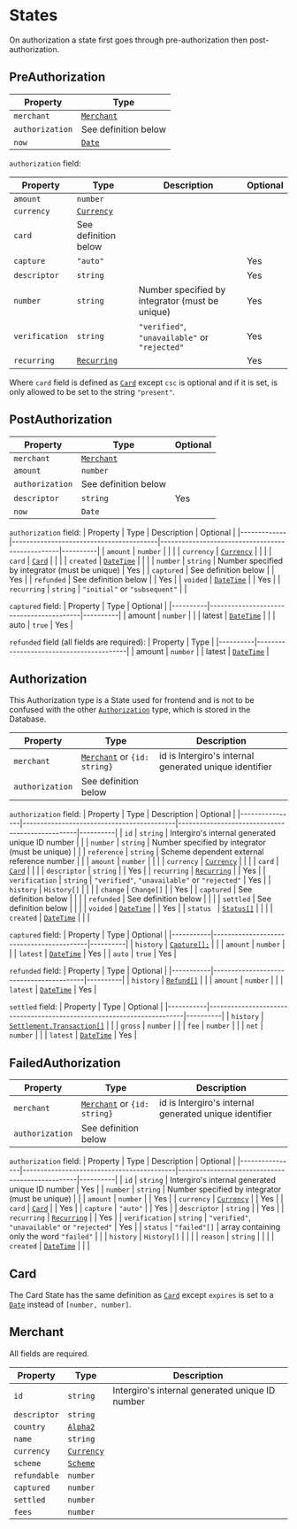 # States 

On authorization a state first goes through pre-authorization then post-authorization.

## PreAuthorization 

| Property        | Type                                 |
|-----------------|--------------------------------------|
| `merchant`      | [`Merchant`](./states.html#merchant) |
| `authorization` | See definition below                 |
| `now`           | [`Date`](./reference.html#date)      |


`authorization` field:

| Property       | Type                                      | Description                                     | Optional |
|----------------|-------------------------------------------|-------------------------------------------------|----------|
| `amount`       | `number`                                  |                                                 |          |
| `currency`     | [`Currency`](./reference.html#currency)   |                                                 |          |
| `card`         | See definition below                      |                                                 |          |
| `capture`      | `"auto"`                                  |                                                 | Yes      |
| `descriptor`   | `string`                                  |                                                 | Yes      |
| `number`       | `string`                                  | Number specified by integrator (must be unique) | Yes      |
| `verification` | `string`                                  | `"verified"`, `"unavailable"` or `"rejected"`   | Yes      |
| `recurring`    | [`Recurring`](./reference.html#recurring) |                                                 | Yes      |

Where `card` field is defined as [`Card`](./reference.html#card) except `csc` is optional and if it is set, is only allowed to be set to the string `"present"`.

## PostAuthorization

| Property        | Type                                 | Optional |
|-----------------|--------------------------------------|----------|
| `merchant`      | [`Merchant`](./states.html#merchant) |          |
| `amount`        | `number`                             |          |
| `authorization` | See definition below                 |          |
| `descriptor`    | `string`                             | Yes      |
| `now`           | `Date`                               |          |

`authorization` field:
| Property    | Type                                    | Description                                     | Optional |
|-------------|-----------------------------------------|-------------------------------------------------|----------|
| `amount`    | `number`                                |                                                 |          |
| `currency`  | [`Currency`](./reference.html#currency) |                                                 |          |
| `card`      | [`Card`](./reference.html#card)         |                                                 |          |
| `created`   | [`DateTime`](./reference.html#datetime) |                                                 |          |
| `number`    | `string`                                | Number specified by integrator (must be unique) | Yes      |
| `captured`  | See definition below                    |                                                 | Yes      |
| `refunded`  | See definition below                    |                                                 | Yes      |
| `voided`    | [`DateTime`](./reference.html#datetime) |                                                 | Yes      |
| `recurring` | `string`                                | `"initial"` or `"subsequent"`                   |          |

`captured` field:
| Property | Type                                    | Optional |
|----------|-----------------------------------------|----------|
| amount   | `number`                                |          |
| latest   | [`DateTime`](./reference.html#datetime) |          |
| auto     | `true`                                  | Yes      |

`refunded` field (all fields are required):
| Property | Type                                    |
|----------|-----------------------------------------|
| amount   | `number`                                |
| latest   | [`DateTime`](./reference.html#datetime) |

## Authorization
This Authorization type is a State used for frontend and is not to be confused with the other [`Authorization`](./reference.html#authorization) type, which is stored in the Database.

| Property        | Type                                                   | Description                                            |
|-----------------|--------------------------------------------------------|--------------------------------------------------------|
| `merchant`      | [`Merchant`](./states.html#merchant) or `{id: string}` | id is Intergiro's internal generated unique identifier |
| `authorization` | See definition below                                   |                                                        |

`authorization` field:
| Property       | Type                                      | Description                                     | Optional |
|----------------|-------------------------------------------|-------------------------------------------------|----------|
| `id`           | `string`                                  | Intergiro's internal generated unique ID number |          |
| `number`       | `string`                                  | Number specified by integrator (must be unique) |          |
| `reference`    | `string`                                  | Scheme dependent external reference number      |          |
| `amount`       | `number`                                  |                                                 |          |
| `currency`     | [`Currency`](./reference.html#currency)   |                                                 |          |
| `card`         | [`Card`](./reference.html#card)           |                                                 |          |
| `descriptor`   | `string`                                  |                                                 | Yes      |
| `recurring`    | [`Recurring`](./reference.html#recurring) |                                                 | Yes      |
| `verification` | `string`                                  | `"verified"`, `"unavailable"` or `"rejected"`   | Yes      |
| `history`      | `History[]`                               |                                                 |          |
| `change`       | `Change[]`                                |                                                 | Yes      |
| `captured`     | See definition below                      |                                                 |          |
| `refunded`     | See definition below                      |                                                 |          |
| `settled`      | See definition below                      |                                                 |          |
| `voided`       | [`DateTime`](./reference.html#datetime)   |                                                 | Yes      |
| `status `      | [`Status[]`](./reference.html#status)     |                                                 |          |
| `created`      | [`DateTime`](./reference.html#datetime)   |                                                 |          |


`captured` field:
| Property  | Type                                     | Optional |
|-----------|------------------------------------------|----------|
| `history` | [`Capture[];`](./reference.html#capture) |          |
| `amount`  | `number`                                 |          |
| `latest`  | [`DateTime`](./reference.html#datetime)  | Yes      |
| `auto`    | `true`                                   | Yes      |

`refunded` field:
| Property  | Type                                    | Optional |
|-----------|-----------------------------------------|----------|
| `history` | [`Refund[]`](./reference.html#refund)   |          |
| `amount`  | `number`                                |          |
| `latest`  | [`DateTime`](./reference.html#datetime) | Yes      |


`settled` field:
| Property  | Type                                                                  | Optional |
|-----------|-----------------------------------------------------------------------|----------|
| `history` | [`Settlement.Transaction[]`](./reference.html#settlement-transaction) |          |
| `gross`   | `number`                                                              |          |
| `fee`     | `number`                                                              |          |
| `net`     | `number`                                                              |          |
| `latest`  | [`DateTime`](./reference.html#datetime)                               | Yes      |

## FailedAuthorization

| Property        | Type                                                   | Description                                            |
|-----------------|--------------------------------------------------------|--------------------------------------------------------|
| `merchant`      | [`Merchant`](./states.html#merchant) or `{id: string}` | id is Intergiro's internal generated unique identifier |
| `authorization` | See definition below                                   |                                                        |

`authorization` field: 
| Property       | Type                                      | Description                                     | Optional |
|----------------|-------------------------------------------|-------------------------------------------------|----------|
| `id`           | `string`                                  | Intergiro's internal generated unique ID number | Yes      |
| `number`       | `string`                                  | Number specified by integrator (must be unique) |          |
| `amount`       | `number`                                  |                                                 | Yes      |
| `currency`     | [`Currency`](./reference.html#currency)   |                                                 | Yes      |
| `card`         | [`Card`](./reference.html#card)           |                                                 | Yes      |
| `capture`      | `"auto"`                                  |                                                 | Yes      |
| `descriptor`   | `string`                                  |                                                 | Yes      |
| `recurring`    | [`Recurring`](./reference.html#recurring) |                                                 | Yes      |
| `verification` | `string`                                  | `"verified"`, `"unavailable"` or `"rejected"`   | Yes      |
| `status`       | `"failed"[]`                              | array containing only the word `"failed"`       |          |
| `history`      | `History[]`                               |                                                 |          |
| `reason`       | `string`                                  |                                                 |          |
| `created`      | [`DateTime`](./reference.html#datetime)   |                                                 |          |

## Card
The Card State has the same definition as [`Card`](./reference.html#card) except `expires` is set to a [`Date`](./reference.html#date) instead of `[number, number]`.

## Merchant 
All fields are required.

| Property     | Type                                    | Description                                     |
|--------------|-----------------------------------------|-------------------------------------------------|
| `id`         | `string`                                | Intergiro's internal generated unique ID number |
| `descriptor` | `string`                                |                                                 |
| `country`    | [`Alpha2`](./reference.html#alpha2)     |                                                 |
| `name`       | `string`                                |                                                 |
| `currency`   | [`Currency`](./reference.html#currency) |                                                 |
| `scheme`     | [`Scheme`](./reference.html#scheme)     |                                                 |
| `refundable` | `number`                                |                                                 |
| `captured`   | `number`                                |                                                 |
| `settled`    | `number`                                |                                                 |
| `fees`       | `number`                                |                                                 |